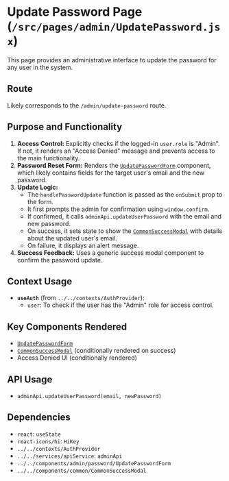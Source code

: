 # Update Password Page (`/src/pages/admin/UpdatePassword.jsx`)

This page provides an administrative interface to update the password for any user in the system.

## Route

Likely corresponds to the `/admin/update-password` route.

## Purpose and Functionality

1.  **Access Control:** Explicitly checks if the logged-in `user.role` is "Admin". If not, it renders an "Access Denied" message and prevents access to the main functionality.
2.  **Password Reset Form:** Renders the [`UpdatePasswordForm`](../../components/admin/password/UpdatePasswordForm.md) component, which likely contains fields for the target user's email and the new password.
3.  **Update Logic:**
    - The `handlePasswordUpdate` function is passed as the `onSubmit` prop to the form.
    - It first prompts the admin for confirmation using `window.confirm`.
    - If confirmed, it calls `adminApi.updateUserPassword` with the email and new password.
    - On success, it sets state to show the [`CommonSuccessModal`](../../components/common/CommonSuccessModal.md) with details about the updated user's email.
    - On failure, it displays an alert message.
4.  **Success Feedback:** Uses a generic success modal component to confirm the password update.

## Context Usage

- **`useAuth`** (from `../../contexts/AuthProvider`):
  - `user`: To check if the user has the "Admin" role for access control.

## Key Components Rendered

- [`UpdatePasswordForm`](../../components/admin/password/UpdatePasswordForm.md)
- [`CommonSuccessModal`](../../components/common/CommonSuccessModal.md) (conditionally rendered on success)
- Access Denied UI (conditionally rendered)

## API Usage

- `adminApi.updateUserPassword(email, newPassword)`

## Dependencies

- `react`: `useState`
- `react-icons/hi`: `HiKey`
- `../../contexts/AuthProvider`
- `../../services/apiService`: `adminApi`
- `../../components/admin/password/UpdatePasswordForm`
- `../../components/common/CommonSuccessModal`
